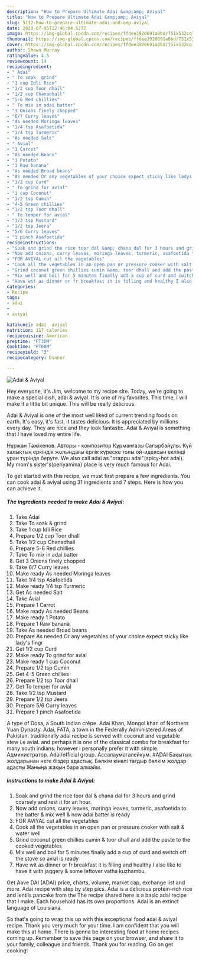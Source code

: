 ```yaml
---
description: "How to Prepare Ultimate Adai &amp;amp; Aviyal"
title: "How to Prepare Ultimate Adai &amp;amp; Aviyal"
slug: 5112-how-to-prepare-ultimate-adai-and-amp-aviyal
date: 2020-07-05T22:46:04.527Z
image: https://img-global.cpcdn.com/recipes/ffdee3920691a8bd/751x532cq70/adai-aviyal-recipe-main-photo.jpg
thumbnail: https://img-global.cpcdn.com/recipes/ffdee3920691a8bd/751x532cq70/adai-aviyal-recipe-main-photo.jpg
cover: https://img-global.cpcdn.com/recipes/ffdee3920691a8bd/751x532cq70/adai-aviyal-recipe-main-photo.jpg
author: Shawn Murray
ratingvalue: 4.5
reviewcount: 14
recipeingredient:
- " Adai"
- " To soak  grind"
- "1 cup Idli Rice"
- "1/2 cup Toor dhall"
- "1/2 cup Chanadhall"
- "5-6 Red chillies"
- " To mix in adai batter"
- "3 Onions finely chopped"
- "6/7 Curry leaves"
- "As needed Moringa leaves"
- "1/4 tsp Asafoetida"
- "1/4 tsp Turmeric"
- "As needed Salt"
- " Avial"
- "1 Carrot"
- "As needed Beans"
- "1 Potato"
- "1 Raw banana"
- "As needed Broad beans"
- "As needed Or any vegetables of your choice expect sticky like ladys fingr"
- "1/2 cup Curd"
- " To grind for avial"
- "1 cup Coconut"
- "1/2 tsp Cumin"
- "4-5 Green chillies"
- "1/2 tsp Toor dhall"
- " To temper for avial"
- "1/2 tsp Mustard"
- "1/2 tsp Jeera"
- "5/6 Curry leaves"
- "1 pinch Asafoetida"
recipeinstructions:
- "Soak and grind the rice toor dal &amp; chana dal for 3 hours and grind coarsely and rest it for an hour."
- "Now add onions, curry leaves, moringa leaves, turmeric, asafoetida to the batter &amp; mix well &amp; now adai batter is ready"
- "FOR AVIYAL cut all the vegetables"
- "Cook all the vegetables in an open pan or pressure cooker with salt &amp; water well"
- "Grind coconut green chillies cumin &amp; toor dhall and add the paste to the cooked vegetables"
- "Mix well and boil for 5 minutes finally add a cup of curd and switch off the stove so avial is ready"
- "Have wit as dinner or fr breakfast it is filling and healthy I also like to have it with jaggery &amp; some leftover vatha kuzhambu."
categories:
- Recipe
tags:
- adai
- 
- aviyal

katakunci: adai  aviyal 
nutrition: 117 calories
recipecuisine: American
preptime: "PT30M"
cooktime: "PT60M"
recipeyield: "3"
recipecategory: Dinner

---
```



![Adai &amp; Aviyal](https://img-global.cpcdn.com/recipes/ffdee3920691a8bd/751x532cq70/adai-aviyal-recipe-main-photo.jpg)

Hey everyone, it's Jim, welcome to my recipe site. Today, we're going to make a special dish, adai &amp; aviyal. It is one of my favorites. This time, I will make it a little bit unique. This will be really delicious.

Adai &amp; Aviyal is one of the most well liked of current trending foods on earth. It's easy, it's fast, it tastes delicious. It is appreciated by millions every day. They are nice and they look fantastic. Adai &amp; Aviyal is something that I have loved my entire life.

Нұржан Тәжікенов. Авторы - композитор Құрманғазы Сағырбайұлы. Күй халықтың еркіндік жолындағы ерлік күреске толы ой-идеясын екпінді ұран түрінде беруге. We also call adai as &#34;orappu adai&#34;(spicy-hot adai). My mom&#39;s sister&#39;s(periyamma) place is very much famous for Adai.


To get started with this recipe, we must first prepare a few ingredients. You can cook adai &amp; aviyal using 31 ingredients and 7 steps. Here is how you can achieve it.

<!--inarticleads1-->

##### The ingredients needed to make Adai &amp; Aviyal:

1. Take  Adai
1. Take  To soak &amp; grind
1. Take 1 cup Idli Rice
1. Prepare 1/2 cup Toor dhall
1. Take 1/2 cup Chanadhall
1. Prepare 5-6 Red chillies
1. Take  To mix in adai batter
1. Get 3 Onions finely chopped
1. Take 6/7 Curry leaves
1. Make ready As needed Moringa leaves
1. Take 1/4 tsp Asafoetida
1. Make ready 1/4 tsp Turmeric
1. Get As needed Salt
1. Take  Avial
1. Prepare 1 Carrot
1. Make ready As needed Beans
1. Make ready 1 Potato
1. Prepare 1 Raw banana
1. Take As needed Broad beans
1. Prepare As needed Or any vegetables of your choice expect sticky like lady&#39;s fingr
1. Get 1/2 cup Curd
1. Make ready  To grind for avial
1. Make ready 1 cup Coconut
1. Prepare 1/2 tsp Cumin
1. Get 4-5 Green chillies
1. Prepare 1/2 tsp Toor dhall
1. Get  To temper for avial
1. Take 1/2 tsp Mustard
1. Prepare 1/2 tsp Jeera
1. Prepare 5/6 Curry leaves
1. Prepare 1 pinch Asafoetida


A type of Dosa, a South Indian crêpe. Adai Khan, Mongol khan of Northern Yuan Dynasty. Adai, FATA, a town in the Federally Administered Areas of Pakistan. traditionally adai recipe is served with coconut and vegetable stew i.e avial. and perhaps it is one of the classical combo for breakfast for many south indians. however i personally prefer it with simple. Администратор. Adai/official group. Ассалаумағалейкум. #ADAI Бақытың жолдарынан неге біздер адастық. Бəлкім кінəлі тағдыр бəлкім жолдар адасты Жаныңа жақын бара алмайм. 

<!--inarticleads2-->

##### Instructions to make Adai &amp; Aviyal:

1. Soak and grind the rice toor dal &amp; chana dal for 3 hours and grind coarsely and rest it for an hour.
1. Now add onions, curry leaves, moringa leaves, turmeric, asafoetida to the batter &amp; mix well &amp; now adai batter is ready
1. FOR AVIYAL cut all the vegetables
1. Cook all the vegetables in an open pan or pressure cooker with salt &amp; water well
1. Grind coconut green chillies cumin &amp; toor dhall and add the paste to the cooked vegetables
1. Mix well and boil for 5 minutes finally add a cup of curd and switch off the stove so avial is ready
1. Have wit as dinner or fr breakfast it is filling and healthy I also like to have it with jaggery &amp; some leftover vatha kuzhambu.


Get Aave DAI (ADAI) price, charts, volume, market cap, exchange list and more. Adai recipe with step by step pics. Adai is a delicious protein-rich rice and lentils pancake from the The recipe shared here is a basic adai recipe that I make. Each household has its own proportions. Adai is an extinct language of Louisiana. 

So that's going to wrap this up with this exceptional food adai &amp; aviyal recipe. Thank you very much for your time. I am confident that you will make this at home. There is gonna be interesting food at home recipes coming up. Remember to save this page on your browser, and share it to your family, colleague and friends. Thank you for reading. Go on get cooking!
